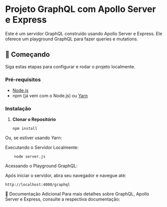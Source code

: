 # Projeto GraphQL com Apollo Server e Express

Este é um servidor GraphQL construído usando Apollo Server e Express. Ele oferece um playground GraphQL para fazer queries e mutations.

## 🚀 Começando

Siga estas etapas para configurar e rodar o projeto localmente.

### Pré-requisitos

- [Node.js](https://nodejs.org/)
- npm (já vem com o Node.js) ou [Yarn](https://yarnpkg.com/)

### Instalação

1. **Clonar o Repositório**

       npm install

Ou, se estiver usando Yarn:

Executando o Servidor Localmente:


        node server.js
        
Acessando o Playground GraphQL:

Após iniciar o servidor, abra seu navegador e navegue até:

    http://localhost:4000/graphql


📖 Documentação Adicional
Para mais detalhes sobre GraphQL, Apollo Server e Express, consulte a respectiva documentação:

